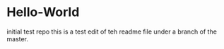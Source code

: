 # Hello-World
initial test repo
this is a test edit of teh readme file under a branch of the master.
